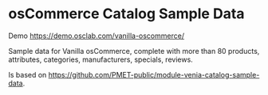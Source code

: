 # osCommerce Catalog Sample Data 

Demo https://demo.osclab.com/vanilla-oscommerce/

Sample data for Vanilla osCommerce, complete with more than 80 products, attributes, categories, manufacturers, specials, reviews. 

Is based on https://github.com/PMET-public/module-venia-catalog-sample-data.
